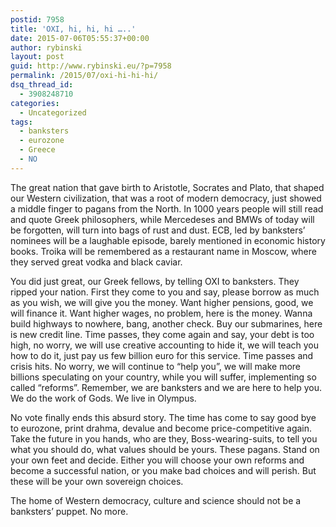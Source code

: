 ```yaml
---
postid: 7958
title: 'OXI, hi, hi, hi …..'
date: 2015-07-06T05:55:37+00:00
author: rybinski
layout: post
guid: http://www.rybinski.eu/?p=7958
permalink: /2015/07/oxi-hi-hi-hi/
dsq_thread_id:
  - 3908248710
categories:
  - Uncategorized
tags:
  - banksters
  - eurozone
  - Greece
  - NO
---
```

The great nation that gave birth to Aristotle, Socrates and Plato, that shaped our Western civilization, that was a root of modern democracy, just showed a middle finger to pagans from the North. In 1000 years people will still read and quote Greek philosophers, while Mercedeses and BMWs of today will be forgotten, will turn into bags of rust and dust. ECB, led by banksters’ nominees will be a laughable episode, barely mentioned in economic history books. Troika will be remembered as a restaurant name in Moscow, where they served great vodka and black caviar.

You did just great, our Greek fellows, by telling OXI to banksters. They ripped your nation. First they come to you and say, please borrow as much as you wish, we will give you the money. Want higher pensions, good, we will finance it. Want higher wages, no problem, here is the money. Wanna build highways to nowhere, bang, another check. Buy our submarines, here is new credit line. Time passes, they come again and say, your debt is too high, no worry, we will use creative accounting to hide it, we will teach you how to do it, just pay us few billion euro for this service. Time passes and crisis hits. No worry, we will continue to “help you”, we will make more billions speculating on your country, while you will suffer, implementing so called “reforms”. Remember, we are banksters and we are here to help you. We do the work of Gods. We live in Olympus.

No vote finally ends this absurd story. The time has come to say good bye to eurozone, print drahma, devalue and become price-competitive again. Take the future in you hands, who are they, Boss-wearing-suits, to tell you what you should do, what values should be yours. These pagans. Stand on your own feet and decide. Either you will choose your own reforms and become a successful nation, or you make bad choices and will perish. But these will be your own sovereign choices.

The home of Western democracy, culture and science should not be a banksters’ puppet. No more.

 

